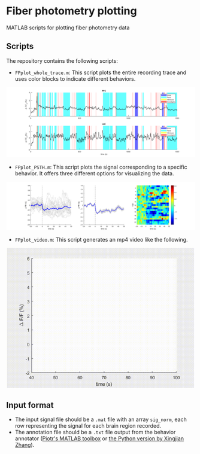 # Fiber photometry plotting
MATLAB scripts for plotting fiber photometry data

## Scripts
The repository contains the following scripts:
- `FPplot_whole_trace.m`: This script plots the entire recording trace and uses color blocks to indicate different behaviors.

![Example whole FP trace](https://github.com/tianboqi/fiberphotometry_plotting/blob/main/img/example_whole_trace.bmp)

- `FPplot_PSTH.m`: This script plots the signal corresponding to a specific behavior. It offers three different options for visualizing the data.

![Example PSTH](https://github.com/tianboqi/fiberphotometry_plotting/blob/main/img/example_psth.bmp)

- `FPplot_video.m`: This script generates an mp4 video like the following.

<p align="center">
  <img src="https://github.com/tianboqi/fiberphotometry_plotting/blob/main/img/example_video.gif" alt="animated" width="500">
</p>

## Input format
- The input signal file should be a `.mat` file with an array `sig_norm`, each row representing the signal for each brain region recorded.
- The annotation file should be a `.txt` file output from the behavior annotator ([Piotr's MATLAB toolbox](https://github.com/pdollar/toolbox) or [the Python version by Xingjian Zhang](https://github.com/hsingchien/Bannotator)). 


